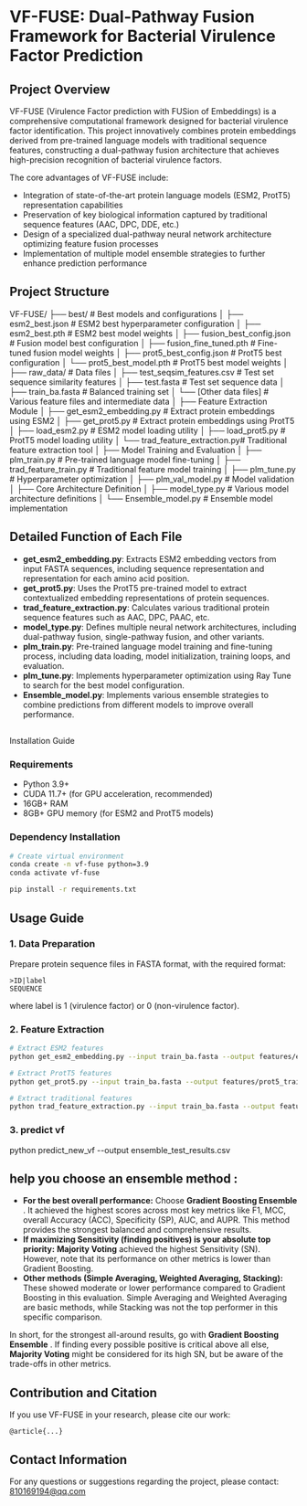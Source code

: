 # VF-FUSE: Dual-Pathway Fusion Framework for Bacterial Virulence Factor Prediction

## Project Overview

VF-FUSE (Virulence Factor prediction with FUSion of Embeddings) is a comprehensive computational framework designed for bacterial virulence factor identification. This project innovatively combines protein embeddings derived from pre-trained language models with traditional sequence features, constructing a dual-pathway fusion architecture that achieves high-precision recognition of bacterial virulence factors.

The core advantages of VF-FUSE include:

- Integration of state-of-the-art protein language models (ESM2, ProtT5) representation capabilities
- Preservation of key biological information captured by traditional sequence features (AAC, DPC, DDE, etc.)
- Design of a specialized dual-pathway neural network architecture optimizing feature fusion processes
- Implementation of multiple model ensemble strategies to further enhance prediction performance

## Project Structure

VF-FUSE/
├── best/                         # Best models and configurations
│   ├── esm2_best.json            # ESM2 best hyperparameter configuration
│   ├── esm2_best.pth             # ESM2 best model weights
│   ├── fusion_best_config.json   # Fusion model best configuration
│   ├── fusion_fine_tuned.pth     # Fine-tuned fusion model weights
│   ├── prot5_best_config.json    # ProtT5 best configuration
│   └── prot5_best_model.pth      # ProtT5 best model weights
│
├── raw_data/                     # Data files
│   ├── test_seqsim_features.csv  # Test set sequence similarity features
│   ├── test.fasta                # Test set sequence data
│   ├── train_ba.fasta            # Balanced training set
│   └── [Other data files]        # Various feature files and intermediate data
│
├── Feature Extraction Module
│   ├── get_esm2_embedding.py     # Extract protein embeddings using ESM2
│   ├── get_prot5.py              # Extract protein embeddings using ProtT5
│   ├── load_esm2.py              # ESM2 model loading utility
│   ├── load_prot5.py             # ProtT5 model loading utility
│   └── trad_feature_extraction.py# Traditional feature extraction tool
│
├── Model Training and Evaluation
│   ├── plm_train.py              # Pre-trained language model fine-tuning
│   ├── trad_feature_train.py     # Traditional feature model training
│   ├── plm_tune.py               # Hyperparameter optimization
│   ├── plm_val_model.py          # Model validation
│
├── Core Architecture Definition
│   ├── model_type.py             # Various model architecture definitions
│   └── Ensemble_model.py         # Ensemble model implementation

## Detailed Function of Each File

- **get_esm2_embedding.py**: Extracts ESM2 embedding vectors from input FASTA sequences, including sequence representation and representation for each amino acid position.
- **get_prot5.py**: Uses the ProtT5 pre-trained model to extract contextualized embedding representations of protein sequences.
- **trad_feature_extraction.py**: Calculates various traditional protein sequence features such as AAC, DPC, PAAC, etc.
- **model_type.py**: Defines multiple neural network architectures, including dual-pathway fusion, single-pathway fusion, and other variants.
- **plm_train.py**: Pre-trained language model training and fine-tuning process, including data loading, model initialization, training loops, and evaluation.
- **plm_tune.py**: Implements hyperparameter optimization using Ray Tune to search for the best model configuration.
- **Ensemble_model.py**: Implements various ensemble strategies to combine predictions from different models to improve overall performance.

## 
Installation Guide

### Requirements

- Python 3.9+
- CUDA 11.7+ (for GPU acceleration, recommended)
- 16GB+ RAM
- 8GB+ GPU memory (for ESM2 and ProtT5 models)

### Dependency Installation

```bash
# Create virtual environment
conda create -n vf-fuse python=3.9
conda activate vf-fuse

pip install -r requirements.txt
```

## Usage Guide

### 1. Data Preparation

Prepare protein sequence files in FASTA format, with the required format:

```
>ID|label
SEQUENCE
```

where label is 1 (virulence factor) or 0 (non-virulence factor).

### 2. Feature Extraction

```bash
# Extract ESM2 features
python get_esm2_embedding.py --input train_ba.fasta --output features/esm2_train.h5 --batch_size 8

# Extract ProtT5 features
python get_prot5.py --input train_ba.fasta --output features/prot5_train.h5 --batch_size 4

# Extract traditional features
python trad_feature_extraction.py --input train_ba.fasta --output features/trad_train.csv --features AAC,DPC,PAAC,QSO
```

### 3. predict vf

python  predict_new_vf  --output ensemble_test_results.csv



## help you choose an ensemble method :

* **For the best overall performance:** Choose  **Gradient Boosting Ensemble** . It achieved the highest scores across most key metrics like F1, MCC, overall Accuracy (ACC), Specificity (SP), AUC, and AUPR. This method provides the strongest balanced and comprehensive results.
* **If maximizing Sensitivity (finding positives) is your absolute top priority:** **Majority Voting** achieved the highest Sensitivity (SN). However, note that its performance on other metrics is lower than Gradient Boosting.
* **Other methods (Simple Averaging, Weighted Averaging, Stacking):** These showed moderate or lower performance compared to Gradient Boosting in this evaluation. Simple Averaging and Weighted Averaging are basic methods, while Stacking was not the top performer in this specific comparison.

In short, for the strongest all-around results, go with  **Gradient Boosting Ensemble** . If finding every possible positive is critical above all else, **Majority Voting** might be considered for its high SN, but be aware of the trade-offs in other metrics.

## Contribution and Citation

If you use VF-FUSE in your research, please cite our work:

```
@article{...}
```

## Contact Information

For any questions or suggestions regarding the project, please contact: 810169194@qq.com
